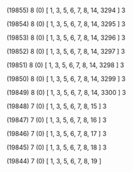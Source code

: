 (19855) 8 (0) [ 1, 3, 5, 6, 7, 8, 14, 3294 ] 3 


(19854) 8 (0) [ 1, 3, 5, 6, 7, 8, 14, 3295 ] 3 


(19853) 8 (0) [ 1, 3, 5, 6, 7, 8, 14, 3296 ] 3 


(19852) 8 (0) [ 1, 3, 5, 6, 7, 8, 14, 3297 ] 3 


(19851) 8 (0) [ 1, 3, 5, 6, 7, 8, 14, 3298 ] 3 


(19850) 8 (0) [ 1, 3, 5, 6, 7, 8, 14, 3299 ] 3 


(19849) 8 (0) [ 1, 3, 5, 6, 7, 8, 14, 3300 ] 3 


(19848) 7 (0) [ 1, 3, 5, 6, 7, 8, 15 ] 3 


(19847) 7 (0) [ 1, 3, 5, 6, 7, 8, 16 ] 3 


(19846) 7 (0) [ 1, 3, 5, 6, 7, 8, 17 ] 3 


(19845) 7 (0) [ 1, 3, 5, 6, 7, 8, 18 ] 3 


(19844) 7 (0) [ 1, 3, 5, 6, 7, 8, 19 ]  

